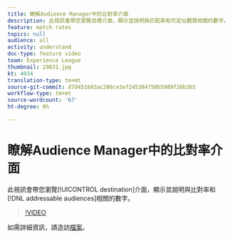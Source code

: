 ```yaml
---
title: 瞭解Audience Manager中的比對率介面
description: 此視訊會帶您瀏覽目標介面，顯示並說明與匹配率和可定址觀眾相關的數字。
feature: match rates
topics: null
audience: all
activity: understand
doc-type: feature video
team: Experience League
thumbnail: 29831.jpg
kt: 4034
translation-type: tm+mt
source-git-commit: d7d451683ac280ce3ef245384758b5989f28b265
workflow-type: tm+mt
source-wordcount: '67'
ht-degree: 0%

---
```



# 瞭解Audience Manager中的比對率介面

此視訊會帶您瀏覽[!UICONTROL destination]介面，顯示並說明與比對率和[!DNL addressable audiences]相關的數字。

>[!VIDEO](https://video.tv.adobe.com/v/29831/?quality=12)

如需詳細資訊，請造訪[檔案](https://docs.adobe.com/help/en/audience-manager/user-guide/features/addressable-audiences.html)。
